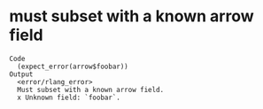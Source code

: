 # must subset with a known arrow field

    Code
      (expect_error(arrow$foobar))
    Output
      <error/rlang_error>
      Must subset with a known arrow field.
      x Unknown field: `foobar`.

